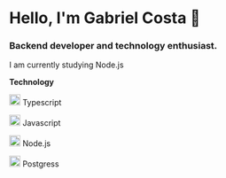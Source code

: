 # Hello, I'm Gabriel Costa 👋

### Backend developer and technology enthusiast.

I am currently studying Node.js

<b>Technology</b>

  <img src="https://cdn.svgporn.com/logos/typescript-icon.svg" width="20px"> Typescript 
  
  <img src="https://cdn.svgporn.com/logos/javascript.svg" width="20px"> Javascript 
 
  <img src="https://cdn.svgporn.com/logos/nodejs-icon.svg" width="20px"> Node.js

  <img src="https://cdn.svgporn.com/logos/postgresql.svg" width="20px"> Postgress
